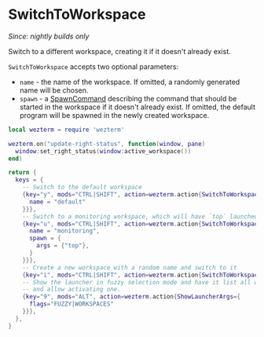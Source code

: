 # SwitchToWorkspace

*Since: nightly builds only*

Switch to a different workspace, creating it if it doesn't already exist.

`SwitchToWorkspace` accepts two optional parameters:

* `name` - the name of the workspace. If omitted, a randomly generated name will be chosen.
* `spawn` - a [SpawnCommand](../SpawnCommand.md) describing the command that should be started in the workspace if it doesn't already exist.  If omitted, the default program will be spawned in the newly created workspace.

```lua
local wezterm = require 'wezterm'

wezterm.on("update-right-status", function(window, pane)
  window:set_right_status(window:active_workspace())
end)

return {
  keys = {
    -- Switch to the default workspace
    {key="y", mods="CTRL|SHIFT", action=wezterm.action{SwitchToWorkspace={
      name = "default"
    }}},
    -- Switch to a monitoring workspace, which will have `top` launched into it
    {key="u", mods="CTRL|SHIFT", action=wezterm.action{SwitchToWorkspace={
      name = "monitoring",
      spawn = {
        args = {"top"},
      }
    }}},
    -- Create a new workspace with a random name and switch to it
    {key="i", mods="CTRL|SHIFT", action=wezterm.action{SwitchToWorkspace={}}},
    -- Show the launcher in fuzzy selection mode and have it list all workspaces
    -- and allow activating one.
    {key="9", mods="ALT", action=wezterm.action{ShowLauncherArgs={
      flags="FUZZY|WORKSPACES"
    }}},
  },
}
```

